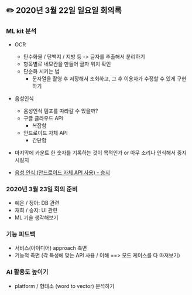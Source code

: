 ## ✏️   2020년 3월 22일 일요일 회의록

### ML kit 분석
- OCR
  - 탄수화물 / 단백지 / 지방 등 -> 글자를 추출해서 분리하기
  - 항목별로 네모칸을 만들어 글자 위치 확인
  - 단순화 시키는 법
    - 문자열을 촬영 후 저장해서 조회하고, 그 후 이용자가 수정할 수 있게 구현하기
  
- 음성인식
  - 음성인식 템포를 따라갈 수 있을까?
  - 구글 클라우드 API
    - 복잡함 
  - 안드로이드 자체 API
    - 간단함
 
 - 마지막에 카운트 한 숫자를 기록하는 것이 목적인가 or 아무 소리나 인식해서 중지 시킬지
 - [음성 인식 (안드로이드 자체 API 사용) - 승지](https://github.com/seungjikim/Speech_to_text)
 
### 2020년 3월 23일 회의 준비
- 예은 / 정아: DB 관련
- 재희 / 승지: UI 관련
- ML 기술 생각해보기


### 기능 피드백
 - 서비스(아이디어) approach 측면
 - 기능적 측면 (각 특성에 맞는 API 사용 / 이해 ==> 모드 케이스를 다 따져보기)
 
### AI 활용도 높이기
 - platform / 형태소 (word to vector) 분석하기
 
